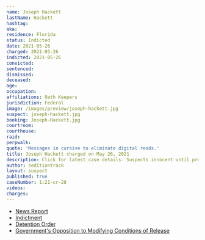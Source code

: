```yaml
---
name: Joseph Hackett
lastName: Hackett
hashtag:
aka:
residence: Florida
status: Indicted
date: 2021-05-26
charged: 2021-05-26
indicted: 2021-05-26
convicted:
sentenced:
dismissed:
deceased:
age:
occupation:
affiliations: Oath Keepers
jurisdiction: Federal
image: /images/preview/joseph-hackett.jpg
suspect: joseph-hackett.jpg
booking: Joseph-Hackett.jpg
courtroom:
courthouse:
raid:
perpwalk:
quote: 'Messages in cursive to eliminate digital reads.'
title: Joseph Hackett charged on May 26, 2021
description: Click for latest case details. Suspects innocent until proven guilty.
author: seditiontrack
layout: suspect
published: true
caseNumber: 1:21-cr-28
videos:
charges:
---
```

- [News Report](https://www.mysuncoast.com/2021/05/31/sarasota-man-facing-changes-jan-capitol-riot/)
- [Indictment](https://www.justice.gov/usao-dc/press-release/file/1422696/download)
- [Detention Order](https://extremism.gwu.edu/sites/g/files/zaxdzs2191/f/Joseph%20Hackett%20Motion%20to%20Revoke%20Detention%20Order.pdf)
- [Government's Opposition to Modifying Conditions of Release](https://extremism.gwu.edu/sites/g/files/zaxdzs2191/f/Joseph%20Hackett%20Government%20Opposition%20to%20Motion%20for%20Reconsideration%20of%20Conditions%20of%20Release.pdf)
